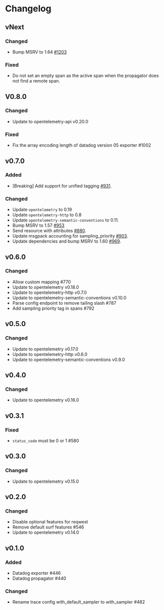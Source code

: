 # Changelog

## vNext

### Changed

- Bump MSRV to 1.64 [#1203](https://github.com/open-telemetry/opentelemetry-rust/pull/1203)

### Fixed

- Do not set an empty span as the active span when the propagator does not find a remote span.

## V0.8.0

### Changed

- Update to opentelemetry-api v0.20.0

### Fixed

- Fix the array encoding length of datadog version 05 exporter #1002

## v0.7.0
  
### Added
- [Breaking] Add support for unified tagging [#931](https://github.com/open-telemetry/opentelemetry-rust/pull/931).

### Changed
- Update `opentelemetry` to 0.19
- Update `opentelemetry-http` to 0.8
- Update `opentelemetry-semantic-conventions` to 0.11.
- Bump MSRV to 1.57 [#953](https://github.com/open-telemetry/opentelemetry-rust/pull/953)
- Send resource with attributes [#880](https://github.com/open-telemetry/opentelemetry-rust/pull/880).
- Update msgpack accounting for sampling_priority [#903](https://github.com/open-telemetry/opentelemetry-rust/pull/903).
- Update dependencies and bump MSRV to 1.60 [#969](https://github.com/open-telemetry/opentelemetry-rust/pull/969).

## v0.6.0

### Changed

- Allow custom mapping #770
- Update to opentelemetry v0.18.0
- Update to opentelemetry-http v0.7.0
- Update to opentelemetry-semantic-conventions v0.10.0
- Parse config endpoint to remove tailing slash #787
- Add sampling priority tag in spans #792

## v0.5.0

### Changed

- Update to opentelemetry v0.17.0
- Update to opentelemetry-http v0.6.0
- Update to opentelemetry-semantic-conventions v0.9.0

## v0.4.0

### Changed

- Update to opentelemetry v0.16.0

## v0.3.1

### Fixed

- `status_code` must be 0 or 1 #580

## v0.3.0

### Changed

- Update to opentelemetry v0.15.0

## v0.2.0

### Changed

- Disable optional features for reqwest
- Remove default surf features #546
- Update to opentelemetry v0.14.0

## v0.1.0

### Added

- Datadog exporter #446
- Datadog propagator #440

### Changed
- Rename trace config with_default_sampler to with_sampler #482
